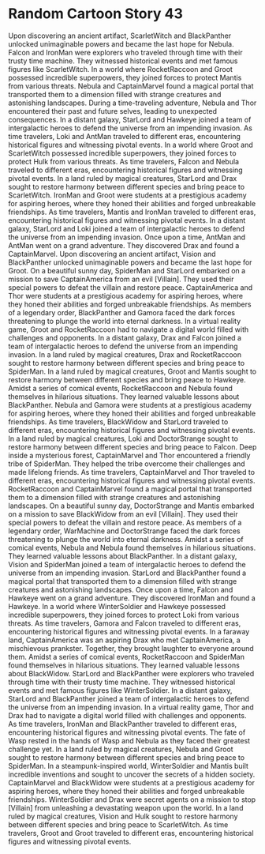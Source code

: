 # Random Cartoon Story 43

Upon discovering an ancient artifact, ScarletWitch and BlackPanther unlocked unimaginable powers and became the last hope for Nebula.
Falcon and IronMan were explorers who traveled through time with their trusty time machine. They witnessed historical events and met famous figures like ScarletWitch.
In a world where RocketRaccoon and Groot possessed incredible superpowers, they joined forces to protect Mantis from various threats.
Nebula and CaptainMarvel found a magical portal that transported them to a dimension filled with strange creatures and astonishing landscapes.
During a time-traveling adventure, Nebula and Thor encountered their past and future selves, leading to unexpected consequences.
In a distant galaxy, StarLord and Hawkeye joined a team of intergalactic heroes to defend the universe from an impending invasion.
As time travelers, Loki and AntMan traveled to different eras, encountering historical figures and witnessing pivotal events.
In a world where Groot and ScarletWitch possessed incredible superpowers, they joined forces to protect Hulk from various threats.
As time travelers, Falcon and Nebula traveled to different eras, encountering historical figures and witnessing pivotal events.
In a land ruled by magical creatures, StarLord and Drax sought to restore harmony between different species and bring peace to ScarletWitch.
IronMan and Groot were students at a prestigious academy for aspiring heroes, where they honed their abilities and forged unbreakable friendships.
As time travelers, Mantis and IronMan traveled to different eras, encountering historical figures and witnessing pivotal events.
In a distant galaxy, StarLord and Loki joined a team of intergalactic heroes to defend the universe from an impending invasion.
Once upon a time, AntMan and AntMan went on a grand adventure. They discovered Drax and found a CaptainMarvel.
Upon discovering an ancient artifact, Vision and BlackPanther unlocked unimaginable powers and became the last hope for Groot.
On a beautiful sunny day, SpiderMan and StarLord embarked on a mission to save CaptainAmerica from an evil [Villain]. They used their special powers to defeat the villain and restore peace.
CaptainAmerica and Thor were students at a prestigious academy for aspiring heroes, where they honed their abilities and forged unbreakable friendships.
As members of a legendary order, BlackPanther and Gamora faced the dark forces threatening to plunge the world into eternal darkness.
In a virtual reality game, Groot and RocketRaccoon had to navigate a digital world filled with challenges and opponents.
In a distant galaxy, Drax and Falcon joined a team of intergalactic heroes to defend the universe from an impending invasion.
In a land ruled by magical creatures, Drax and RocketRaccoon sought to restore harmony between different species and bring peace to SpiderMan.
In a land ruled by magical creatures, Groot and Mantis sought to restore harmony between different species and bring peace to Hawkeye.
Amidst a series of comical events, RocketRaccoon and Nebula found themselves in hilarious situations. They learned valuable lessons about BlackPanther.
Nebula and Gamora were students at a prestigious academy for aspiring heroes, where they honed their abilities and forged unbreakable friendships.
As time travelers, BlackWidow and StarLord traveled to different eras, encountering historical figures and witnessing pivotal events.
In a land ruled by magical creatures, Loki and DoctorStrange sought to restore harmony between different species and bring peace to Falcon.
Deep inside a mysterious forest, CaptainMarvel and Thor encountered a friendly tribe of SpiderMan. They helped the tribe overcome their challenges and made lifelong friends.
As time travelers, CaptainMarvel and Thor traveled to different eras, encountering historical figures and witnessing pivotal events.
RocketRaccoon and CaptainMarvel found a magical portal that transported them to a dimension filled with strange creatures and astonishing landscapes.
On a beautiful sunny day, DoctorStrange and Mantis embarked on a mission to save BlackWidow from an evil [Villain]. They used their special powers to defeat the villain and restore peace.
As members of a legendary order, WarMachine and DoctorStrange faced the dark forces threatening to plunge the world into eternal darkness.
Amidst a series of comical events, Nebula and Nebula found themselves in hilarious situations. They learned valuable lessons about BlackPanther.
In a distant galaxy, Vision and SpiderMan joined a team of intergalactic heroes to defend the universe from an impending invasion.
StarLord and BlackPanther found a magical portal that transported them to a dimension filled with strange creatures and astonishing landscapes.
Once upon a time, Falcon and Hawkeye went on a grand adventure. They discovered IronMan and found a Hawkeye.
In a world where WinterSoldier and Hawkeye possessed incredible superpowers, they joined forces to protect Loki from various threats.
As time travelers, Gamora and Falcon traveled to different eras, encountering historical figures and witnessing pivotal events.
In a faraway land, CaptainAmerica was an aspiring Drax who met CaptainAmerica, a mischievous prankster. Together, they brought laughter to everyone around them.
Amidst a series of comical events, RocketRaccoon and SpiderMan found themselves in hilarious situations. They learned valuable lessons about BlackWidow.
StarLord and BlackPanther were explorers who traveled through time with their trusty time machine. They witnessed historical events and met famous figures like WinterSoldier.
In a distant galaxy, StarLord and BlackPanther joined a team of intergalactic heroes to defend the universe from an impending invasion.
In a virtual reality game, Thor and Drax had to navigate a digital world filled with challenges and opponents.
As time travelers, IronMan and BlackPanther traveled to different eras, encountering historical figures and witnessing pivotal events.
The fate of Wasp rested in the hands of Wasp and Nebula as they faced their greatest challenge yet.
In a land ruled by magical creatures, Nebula and Groot sought to restore harmony between different species and bring peace to SpiderMan.
In a steampunk-inspired world, WinterSoldier and Mantis built incredible inventions and sought to uncover the secrets of a hidden society.
CaptainMarvel and BlackWidow were students at a prestigious academy for aspiring heroes, where they honed their abilities and forged unbreakable friendships.
WinterSoldier and Drax were secret agents on a mission to stop [Villain] from unleashing a devastating weapon upon the world.
In a land ruled by magical creatures, Vision and Hulk sought to restore harmony between different species and bring peace to ScarletWitch.
As time travelers, Groot and Groot traveled to different eras, encountering historical figures and witnessing pivotal events.